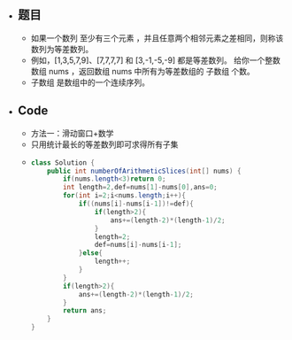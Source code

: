 - ## 题目
	- 如果一个数列 至少有三个元素 ，并且任意两个相邻元素之差相同，则称该数列为等差数列。
	- 例如，[1,3,5,7,9]、[7,7,7,7] 和 [3,-1,-5,-9] 都是等差数列。
	  给你一个整数数组 nums ，返回数组 nums 中所有为等差数组的 子数组 个数。
	- 子数组 是数组中的一个连续序列。
- ## Code
	- 方法一：滑动窗口+数学
	- 只用统计最长的等差数列即可求得所有子集
	- ```java
	  class Solution {
	      public int numberOfArithmeticSlices(int[] nums) {
	          if(nums.length<3)return 0;
	          int length=2,def=nums[1]-nums[0],ans=0;
	          for(int i=2;i<nums.length;i++){
	              if((nums[i]-nums[i-1])!=def){
	                  if(length>2){
	                      ans+=(length-2)*(length-1)/2;
	                  }
	                  length=2;
	                  def=nums[i]-nums[i-1];
	              }else{
	                  length++;
	              }
	          }
	          if(length>2){
	              ans+=(length-2)*(length-1)/2;
	          }
	          return ans;
	      }
	  }
	  ```